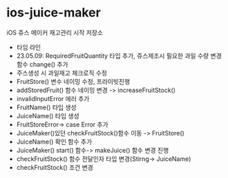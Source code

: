 # ios-juice-maker
iOS 쥬스 메이커 재고관리 시작 저장소

- 타임 라인
- 23.05.09: RequiredFruitQuantity 타입 추가, 쥬스제조시 필요한 과일 수량 변경 함수 change() 추가
- 주스생성 시 과일재고 체크로직 수정
- FruitStore() 변수 네이밍 수정, 프라이빗진행
- addStoredFruit() 함수 네이밍 변경 -> increaseFruitStock()
- invalidInputError 에러 추가
- FruitName() 타입 생성
- JuiceName() 타입 생성
- FruitStoreError-> case Error 추가
- JuiceMaker()있던 checkFruitStock()함수 이동 -> FruitStore()
- JuiceName() 확인 함수 추가
- JuiceMaker() start() 함수-> makeJuice() 함수 변경 진행
- checkFruitStock() 함수 전달인자 타입 변경(Stirng-> JuiceName)
- checkFruitStock() 조건 변경
